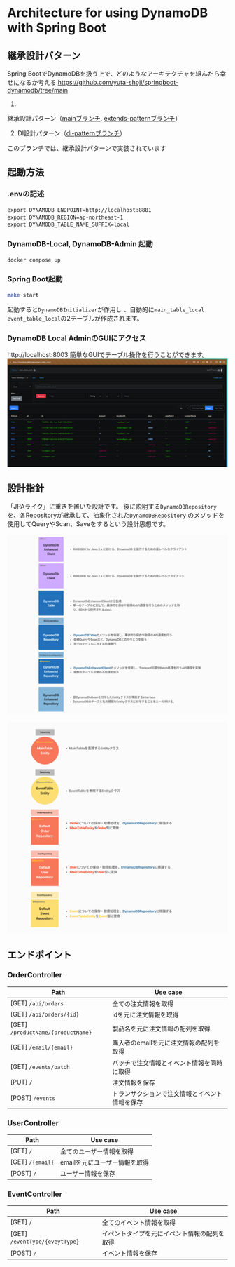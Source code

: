# Architecture for using DynamoDB with Spring Boot

## 継承設計パターン

Spring BootでDynamoDBを扱う上で、どのようなアーキテクチャを組んだら幸せになるか考える
https://github.com/yuta-shoji/springboot-dynamodb/tree/main

1.

継承設計パターン（[mainブランチ](https://github.com/yuta-shoji/springboot-dynamodb/tree/main), [extends-patternブランチ](https://github.com/yuta-shoji/springboot-dynamodb/tree/extends-pattern)）

2. DI設計パターン（[di-patternブランチ](https://github.com/yuta-shoji/springboot-dynamodb/tree/di-pattern)）

このブランチでは、継承設計パターンで実装されています

## 起動方法

### .envの記述

```txt
export DYNAMODB_ENDPOINT=http://localhost:8881
export DYNAMODB_REGION=ap-northeast-1
export DYNAMODB_TABLE_NAME_SUFFIX=local
```

### DynamoDB-Local, DynamoDB-Admin 起動

```bash
docker compose up
```

### Spring Boot起動

```bash
make start
```

起動すると`DynamoDBInitializer`が作用し 、自動的に`main_table_local` `event_table_local`の2テーブルが作成されます。

### DynamoDB Local AdminのGUIにアクセス

http://localhost:8003 簡単なGUIでテーブル操作を行うことができます。
![img.png](image/dynamodb-admin.png)

## 設計指針

「JPAライク」に重きを置いた設計です。
後に説明する`DynamoDBRepository`を、各Repositoryが継承して、抽象化された`DynamoDBRepository`
のメソッドを使用してQueryやScan、Saveをするという設計思想です。

![img_1.png](image/architecture1.png)

![img.png](image/architecture2.png)

## エンドポイント

### OrderController

| Path                               | Use case                |
|------------------------------------|-------------------------|
| [GET] `/api/orders`                | 全ての注文情報を取得              |
| [GET] `/api/orders/{id}`           | idを元に注文情報を取得            |
| [GET] `/productName/{productName}` | 製品名を元に注文情報の配列を取得        |
| [GET] `/email/{email}`             | 購入者のemailを元に注文情報の配列を取得  |
| [GET] `/events/batch`              | バッチで注文情報とイベント情報を同時に取得   |
| [PUT] `/`                          | 注文情報を保存                 |
| [POST] `/events`                   | トランザクションで注文情報とイベント情報を保存 |

### UserController

| Path             | Use case          |
|------------------|-------------------|
| [GET] `/`        | 全てのユーザー情報を取得      |
| [GET] `/{email}` | emailを元にユーザー情報を取得 |
| [POST] `/`       | ユーザー情報を保存         |

### EventController

| Path                           | Use case               |
|--------------------------------|------------------------|
| [GET] `/`                      | 全てのイベント情報を取得           |
| [GET] `/eventType/{eveytType}` | イベントタイプを元にイベント情報の配列を取得 |
| [POST] `/`                     | イベント情報を保存              |